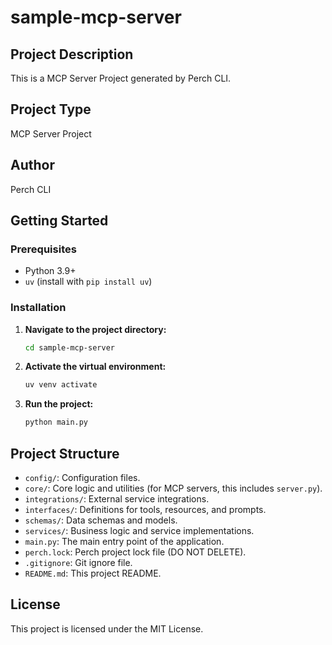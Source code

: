 # sample-mcp-server

## Project Description
This is a MCP Server Project generated by Perch CLI.

## Project Type
MCP Server Project

## Author
Perch CLI

## Getting Started

### Prerequisites
- Python 3.9+
- `uv` (install with `pip install uv`)

### Installation

1. **Navigate to the project directory:**
   ```bash
   cd sample-mcp-server
   ```

2. **Activate the virtual environment:**
   ```bash
   uv venv activate
   ```

3. **Run the project:**
   ```bash
   python main.py
   ```

## Project Structure
- `config/`: Configuration files.
- `core/`: Core logic and utilities (for MCP servers, this includes `server.py`).
- `integrations/`: External service integrations.
- `interfaces/`: Definitions for tools, resources, and prompts.
- `schemas/`: Data schemas and models.
- `services/`: Business logic and service implementations.
- `main.py`: The main entry point of the application.
- `perch.lock`: Perch project lock file (DO NOT DELETE).
- `.gitignore`: Git ignore file.
- `README.md`: This project README.

## License
This project is licensed under the MIT License.
